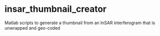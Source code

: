 insar_thumbnail_creator
=======================

Matlab scripts to generate a thumbnail from an InSAR interferogram that is unwrapped and geo-coded